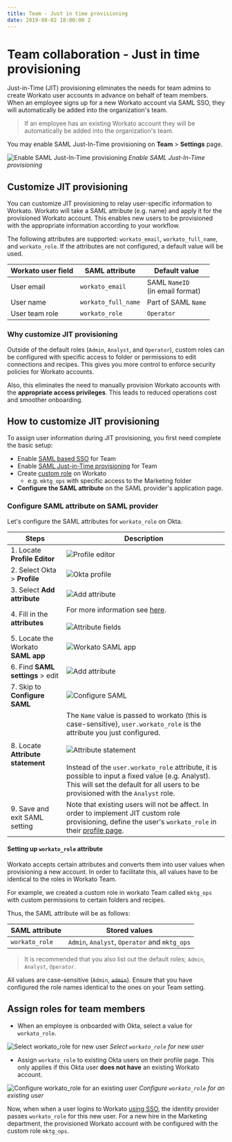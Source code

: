 ```yaml
---
title: Team - Just in time provisioning
date: 2019-08-02 18:00:00 Z
---
```


# Team collaboration - Just in time provisioning
Just-in-Time (JIT) provisioning eliminates the needs for team admins to create Workato user accounts in advance on behalf of team members. When an employee signs up for a new Workato account via SAML SSO, they will automatically be added into the organization's team.

> If an employee has an existing Workato account they will be automatically be added into the organization's team.

You may enable SAML Just-In-Time provisioning on **Team** > **Settings** page.

![Enable SAML Just-In-Time provisioning](/assets/images/user-accounts-and-teams/jit-provisioning/saml-jitp.png)
*Enable SAML Just-In-Time provisioning*

## Customize JIT provisioning
You can customize JIT provisioning to relay user-specific information to Workato. Workato will take a SAML attribute (e.g. name) and apply it for the provisioned Workato account. This enables new users to be provisioned with the appropriate information according to your workflow.

The following attributes are supported: `workato_email`, `workato_full_name`, and `workato_role`. If the attributes are not configured, a default value will be used.

| Workato user field  | SAML attribute      | Default value                      |
| ------------------- | ------------------- | ---------------------------------- |
| User email          | `workato_email`     | SAML `NameID`<br>(in email format) |
| User name           | `workato_full_name` | Part of SAML `Name`                |
| User team role      | `workato_role`      | `Operator`                         |

### Why customize JIT provisioning
Outside of the default roles (`Admin`, `Analyst`, and `Operator`), custom roles can be configured with specific access to folder or permissions to edit connections and recipes. This gives you more control to enforce security policies for Workato accounts.

Also, this eliminates the need to manually provision Workato accounts with the **appropriate access privileges**. This leads to reduced operations cost and smoother onboarding.

## How to customize JIT provisioning
To assign user information during JIT provisioning, you first need complete the basic setup:
- Enable [SAML based SSO](/user-accounts-and-teams/single-sign-on.md) for Team
- Enable [SAML Just-in-Time provisioning](#team-collaboration-just-in-time-provisioning) for Team
- Create [custom role](/user-accounts-and-teams/team-collaboration.md#custom-roles) on Workato
    + e.g. `mktg_ops` with specific access to the Marketing folder
- **Configure the SAML attribute** on the SAML provider's application page.

### Configure SAML attribute on SAML provider
Let's configure the SAML attributes for `workato_role` on Okta.

| Steps                              | Description |
| ---------------------------------- | --- |
| 1. Locate **Profile Editor**       | ![Profile editor](/assets/images/user-accounts-and-teams/jit-provisioning/okta-profile-editor.png) |
| 2. Select Okta > **Profile**       | ![Okta profile](/assets/images/user-accounts-and-teams/jit-provisioning/okta-profile.png) |
| 3. Select **Add attribute**        | ![Add attribute](/assets/images/user-accounts-and-teams/jit-provisioning/add-attribute.png) |
| 4. Fill in the **attributes**      | For more information see [here](#setting-up-`workato-role`-attribute).<br><br>![Attribute fields](/assets/images/user-accounts-and-teams/jit-provisioning/attribute-fields.png) |
| 5. Locate the Workato **SAML app** | ![Workato SAML app](/assets/images/user-accounts-and-teams/jit-provisioning/workato-saml-app.png) |
| 6. Find **SAML settings** > edit   | ![Add attribute](/assets/images/user-accounts-and-teams/jit-provisioning/saml-app-setting.png) |
| 7. Skip to **Configure SAML**      | ![Configure SAML](/assets/images/user-accounts-and-teams/jit-provisioning/configure-saml.png) |
| 8. Locate **Attribute statement**  | The `Name` value is passed to workato (this is case-sensitive), `user.workato_role` is the attribute you just configured.<br><br> ![Attribute statement](/assets/images/user-accounts-and-teams/jit-provisioning/attribute-statement.png)<br><br>Instead of the `user.workato_role` attribute, it is possible to input a fixed value (e.g. Analyst). This will set the default for all users to be provisioned with the `Analyst` role. |
| 9. Save and exit SAML setting       | Note that existing users will not be affect. In order to implement JIT custom role provisioning, define the user's `workato_role` in their [profile page](#assign-roles-for-team-members). |

#### Setting up `workato_role` attribute
Workato accepts certain attributes and converts them into user values when provisioning a new account. In order to facilitate this, all values have to be identical to the roles in Workato Team.

For example, we created a custom role in workato Team called `mktg_ops` with custom permissions to certain folders and recipes.

Thus, the SAML attribute will be as follows:

| SAML attribute | Stored values |
| -------------- | ------------- |
| `workato_role` | `Admin`, `Analyst`, `Operator` and `mktg_ops` |

>It is recommended that you also list out the default roles; `Admin`, `Analyst`, `Operator`.

All values are case-sensitive (`Admin`, ~~`admin`~~). Ensure that you have configured the role names identical to the ones on your Team setting.

## Assign roles for team members
- When an employee is onboarded with Okta, select a value for `workato_role`.

![Select workato_role for new user](/assets/images/user-accounts-and-teams/jit-provisioning/new-user-custom-role.png)
*Select `workato_role` for new user*

- Assign `workato_role` to existing Okta users on their profile page. This only applies if this Okta user **does not have** an existing Workato account.

![Configure workato_role for an existing user](/assets/images/user-accounts-and-teams/jit-provisioning/assign-current-user.gif)
*Configure `workato_role` for an existing user*

Now, when when a user logins to Workato [using SSO](/user-accounts-and-teams/single-sign-on.md), the identity provider passes `workato_role` for this new user. For a new hire in the Marketing department, the provisioned Workato account with be configured with the custom role `mktg_ops`.
